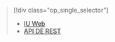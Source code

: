 > [!div class="op_single_selector"]
> * [IU Web](../articles/hdinsight/hdinsight-hadoop-manage-ambari.md)
> * [API DE REST](../articles/hdinsight/hdinsight-hadoop-manage-ambari-rest-api.md)
> 
> 



<!--HONumber=Nov16_HO3-->


